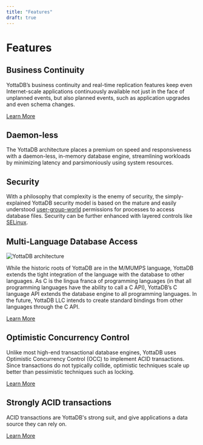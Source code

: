 ```yaml
---
title: "Features"
draft: true
---
```


# Features

## Business Continuity

YottaDB’s business continuity and real-time replication features keep even Internet-scale applications continuously available not just in the face of unplanned events, but also planned events, such as application upgrades and even schema changes.

[Learn More](/stands/yottadb/business_continuity)

## Daemon-less

The YottaDB architecture places a premium on speed and responsiveness with a daemon-less, in-memory database engine, streamlining workloads by minimizing latency and parsimoniously using system resources.

## Security

With a philosophy that complexity is the enemy of security, the simply-explained YottaDB security model is based on the mature and easily understood [user-group-world](https://en.wikipedia.org/wiki/File-system_permissions) permissions for processes to access database files. Security can be further enhanced with layered controls like [SELinux](https://en.wikipedia.org/wiki/Security-Enhanced_Linux).

## Multi-Language Database Access

![YottaDB architecture](/stands/yottadb/multi-lang-db-access.svg)

While the historic roots of YottaDB are in the M/MUMPS language, YottaDB extends the tight integration of the language with the database to other languages. As C is the lingua franca of programming languages (in that all programming languages have the ability to call a C API), YottaDB’s C language API extends the database engine to all programming languages. In the future, YottaDB LLC intends to create standard bindings from other languages through the C API.

[Learn More](/stands/yottadb/hello_world)

## Optimistic Concurrency Control

Unlike most high-end transactional database engines, YottaDB uses Optimistic Concurrency Control (OCC) to implement ACID transactions. Since transactions do not typically collide, optimistic techniques scale up better than pessimistic techniques such as locking.

[Learn More](/stands/yottadb/occ)

## Strongly ACID transactions

ACID transactions are YottaDB's strong suit, and give applications a data source they can rely on.

[Learn More](/stands/yottadb/acid)